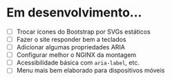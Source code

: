 # Em desenvolvimento...

- [ ] Trocar ícones do Bootstrap por SVGs estáticos
- [ ] Fazer o site responder bem a teclados
- [ ] Adicionar algumas propriedades ARIA
- [ ] Configurar melhor o NGINX da montagem
- [ ] Acessibilidade básica com `aria-label`, etc.
- [ ] Menu mais bem elaborado para dispositivos móveis
